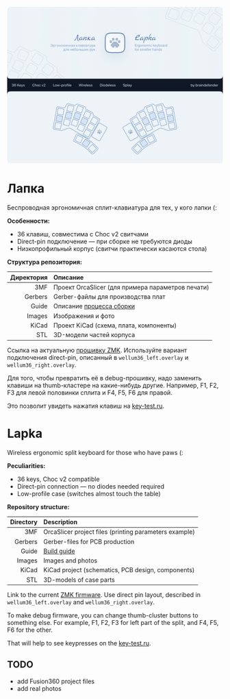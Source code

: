 ![](./Images/Lapka.png)

# Лапка

Беспроводная эргономичная сплит-клавиатура для тех, у кого лапки (:

**Особенности:**
- 36 клавиш, совместима с Choc v2 свитчами
- Direct-pin подключение — при сборке не требуются диоды
- Низкопрофильный корпус (свитчи практически касаются стола)

**Структура репозитория:**

| Директория | Описание                                              |
| ---------: | :---------------------------------------------------- |
| 3MF        | Проект OrcaSlicer (для примера параметров печати)     |
| Gerbers    | Gerber-файлы для производства плат                    |
| Guide      | Описание [процесса сборки](./Guide/build-guide-ru.md) |
| Images     | Изображения и фото                                    |
| KiCad      | Проект KiCad (схема, плата, компоненты)               |
| STL        | 3D-модели частей корпуса                              |

Ссылка на актуальную [прошивку ZMK](https://github.com/braindefender/wellum/tree/master/firmware/zmk/wellum36).
Используйте вариант подключения direct-pin, описанный в `wellum36_left.overlay` и `wellum36_right.overlay`.

Для того, чтобы превратить её в debug-прошивку, надо заменить клавиши на thumb-кластере на какие-нибудь другие.
Например, F1, F2, F3 для левой половинки сплита и F4, F5, F6 для правой. 

Это позволит увидеть нажатия клавиш на [key-test.ru](https://key-test.ru).

# Lapka

Wireless ergonomic split keyboard for those who have paws (:

**Peculiarities:**
- 36 keys, Choc v2 compatible
- Direct-pin connection — no diodes needed required
- Low-profile case (switches almost touch the table)

**Repository structure:**

| Directory | Description                                            |
| --------: | :----------------------------------------------------- |
| 3MF       | OrcaSlicer project files (printing parameters example) |
| Gerbers   | Gerber-files for PCB production                        |
| Guide     | [Build guide](./Guide/build-guide-en.md)               |
| Images    | Images and photos                                      |
| KiCad     | KiCad project (schematics, PCB design, components)     |
| STL       | 3D-models of case parts                                |

Link to the current [ZMK firmware](https://github.com/braindefender/wellum/tree/master/firmware/zmk/wellum36). 
Use direct pin layout, described in `wellum36_left.overlay` and `wellum36_right.overlay`.

To make debug firmware, you can change thumb-cluster buttons to something else.
For example, F1, F2, F3 for left part of the split, and F4, F5, F6 for the other.

That will help to see keypresses on the [key-test.ru](https://key-test.ru).

## TODO

- add Fusion360 project files
- add real photos